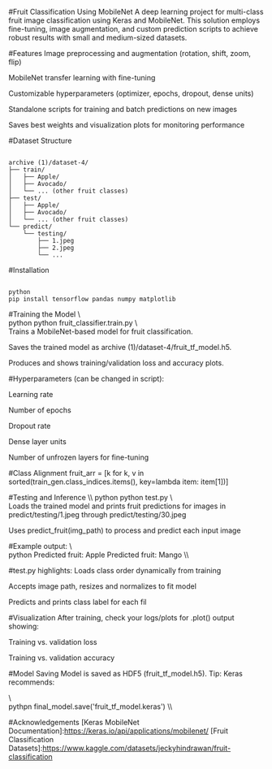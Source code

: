 #Fruit Classification Using MobileNet
A deep learning project for multi-class fruit image classification using Keras and MobileNet. This solution employs fine-tuning, image augmentation, and custom prediction scripts to achieve robust results with small and medium-sized datasets.

#Features
Image preprocessing and augmentation (rotation, shift, zoom, flip)

MobileNet transfer learning with fine-tuning

Customizable hyperparameters (optimizer, epochs, dropout, dense units)

Standalone scripts for training and batch predictions on new images

Saves best weights and visualization plots for monitoring performance

#Dataset Structure
<pre><code>
archive (1)/dataset-4/
├── train/
│   ├── Apple/
│   ├── Avocado/
│   └── ... (other fruit classes)
├── test/
│   ├── Apple/
│   ├── Avocado/
│   └── ... (other fruit classes)
└── predict/
    └── testing/
        ├── 1.jpeg
        ├── 2.jpeg
        └── ...
</code></pre>

#Installation
<pre><code>
python 
pip install tensorflow pandas numpy matplotlib
</code></pre>

#Training the Model
\\\
python
python fruit_classifier.train.py
\\\
Trains a MobileNet-based model for fruit classification.

Saves the trained model as archive (1)/dataset-4/fruit_tf_model.h5.

Produces and shows training/validation loss and accuracy plots.

#Hyperparameters (can be changed in script):

Learning rate

Number of epochs

Dropout rate

Dense layer units

Number of unfrozen layers for fine-tuning

#Class Alignment
fruit_arr = [k for k, v in sorted(train_gen.class_indices.items(), key=lambda item: item[1])]

#Testing and Inference
\\\ python 
python test.py
\\\
Loads the trained model and prints fruit predictions for images in predict/testing/1.jpeg through predict/testing/30.jpeg

Uses predict_fruit(img_path) to process and predict each input image

#Example output:
\\\
python
Predicted fruit: Apple
Predicted fruit: Mango
\\\

#test.py highlights:
Loads class order dynamically from training

Accepts image path, resizes and normalizes to fit model

Predicts and prints class label for each fil

#Visualization
After training, check your logs/plots for .plot() output showing:

Training vs. validation loss

Training vs. validation accuracy

#Model Saving
Model is saved as HDF5 (fruit_tf_model.h5).
Tip: Keras recommends:

\\\
pythpn
final_model.save('fruit_tf_model.keras')
\\\

#Acknowledgements
[Keras MobileNet Documentation]:https://keras.io/api/applications/mobilenet/
[Fruit Classification Datasets]:https://www.kaggle.com/datasets/jeckyhindrawan/fruit-classification




